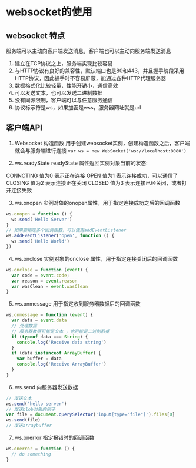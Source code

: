 # websocket的使用

##  websocket 特点

服务端可以主动向客户端发送消息，客户端也可以主动向服务端发送消息

1. 建立在TCP协议之上，服务端实现比较容易
2. 与HTTP协议有良好的兼容性，默认端口也是80和443，并且握手阶段采用HTTP协议，因此握手时不容易屏蔽，能通过各种HTTP代理服务器
3. 数据格式化比较轻量，性能开销小，通信高效
4. 可以发送文本，也可以发送二进制数据
5. 没有同源限制，客户端可以与任意服务通信
6. 协议标示符是ws，如果加密是wss，服务器网址就是url


## 客户端API

1. Websocket 构造函数
用于创建websocket实例，创建构造函数之后，客户端就会与服务端进行连接
`var ws = new WebSocket('ws://localhost:8080')`

2. ws.readyState
readyState 属性返回实例对象当前的状态:

CONNCTING 值为0 表示正在连接
OPEN 值为1 表示连接成功，可以通信了
CLOSING 值为2 表示连接正在关闭
CLOSED 值为3 表示连接已经关闭，或者打开连接失败

3. ws.onopen 
实例对象的onopen属性，用于指定连接成功之后的回调函数

````javascript
ws.onopen = function () {
  ws.send('Hello Server')
}
// 如果要指定多个回调函数，可以使用addEventListener
ws.addEventListener('open', function () {
  ws.send('Hello World')
})
````

4. ws.onclose 
实例对象的onclose 属性，用于指定连接关闭后的回调函数

````javascript
ws.onclose = function (event) {
  var code = event.code;
  var reason = event.reason
  var wasClean = event.wasClean
}
````

5. ws.onmessage  用于指定收到服务器数据后的回调函数

````javascript
ws.onmessage = function (event) {
  var data = event.data
  // 处理数据
  // 服务器数据可能是文本 ，也可能是二进制数据
  if (typeof data === String) {
    console.log('Receive data string')
  } 
  if (data instanceof ArrayBuffer) {
    var buffer = data
    console.log('Receive ArrayBuffer')
  }
}
````

6. ws.send 向服务器发送数据

````javascript
// 发送文本
ws.send('hello server')
// 发送blob对象的例子
var file = document.querySelector('input[type="file"]').files[0]
ws.send(file)
// 发送arraybuffer
````

7. ws.onerror 指定报错时的回调函数

````javascript
ws.onerror = function () {
  // do something
}
````